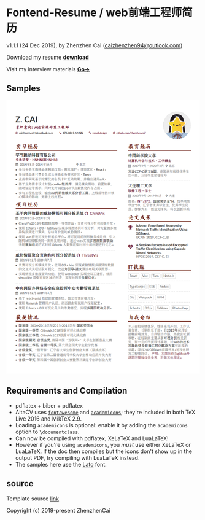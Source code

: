 # Fontend-Resume / web前端工程师简历

v1.1.1 (24 Dec 2019), by Zhenzhen Cai (caizhenzhen94@outlook.com)

Download my resume **[download](https://github.com/zhenzhencai/Resume-FontEnd/raw/master/fontend-resume-zhenzhencai.pdf)**

Visit my interview materials **[Go->](https://github.com/zhenzhencai/FontEndInterview)**

## Samples

<img src="fontend-resume-zhenzhencai.png" alt="my resume" width="800px">

## Requirements and Compilation

* pdflatex + biber + pdflatex
* AltaCV uses [`fontawesome`](http://www.ctan.org/pkg/fontawesome) and [`academicons`](http://www.ctan.org/pkg/academicons); they're included in both TeX Live 2016 and MikTeX 2.9.
* Loading `academicons` is optional: enable it by adding the `academicons` option to `\documentclass`.
* Can now be compiled with pdflatex, XeLaTeX and LuaLaTeX!
* However if you're using `academicons`, you _must_ use either XeLaTeX or LuaLaTeX. If the doc then compiles but the icons don't show up in the output PDF, try compiling with LuaLaTeX instead.
* The samples here use the [Lato](http://www.latofonts.com/lato-free-fonts/) font.

## source

Template source [link](https://www.overleaf.com/latex/templates/recreating-business-insiders-cv-of-marissa-mayer/gtqfpbwncfvp)



Copyright (c) 2019-present ZhenzhenCai